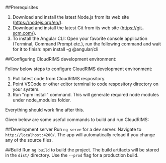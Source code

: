 ##Prerequisites

1. Download and install the latest Node.js from its web site (https://nodejs.org/en/).
2. Download and install the latest Git from its web site (https://git-scm.com/).
3. To install the Angular CLI: Open your favorite console application (Terminal, Command Prompt etc.), run the following command and wait for it to finish:
npm install -g @angular/cli


##Configuring CloudRIMS development environment:

Follow below steps to configure CloudRIMS development environment:

1. Pull latest code from CloudRIMS respository.
2. Point VSCode or other editor terminal to code respository directory on your system.
3. Run "npm install" command. This will generate required node modules under node_modules folder.

Everything should work fine after this.

Given below are some useful commands to build and run CloudRIMS:

##Development server
Run `ng serve` for a dev server. Navigate to `http://localhost:4200/`. The app will automatically reload if you change any of the source files.

##Build
Run `ng build` to build the project. The build artifacts will be stored in the `dist/` directory. Use the `--prod` flag for a production build.


